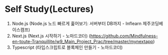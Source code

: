 # Self Study(Lectures)
1. Node.js (Node.js 노드 빠르게 훑어보기: 서버부터 DB까지 - Inflearn 제주코딩베이스캠프)
2. Next.js (Next.js 시작하기 - 노마드코더) (https://github.com/Mindfulness-en-toute-Tranquillite/w9_Main_Project_Prac/tree/master/mynextapp)
3. Typescript (타입스크립트로 블록체인 만들기 - 노마드코더)
